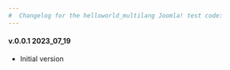 ```yaml
--- 
#  Changelog for the helloworld_multilang Joomla! test code:
---
```

<h4>v.0.0.1 2023_07_19</h4>
<ul>
<li>Initial version</li>
</ul>
